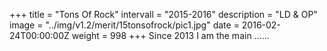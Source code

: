 +++
title = "Tons Of Rock"
intervall = "2015-2016"
description = "LD & OP"
image = "../img/v1.2/merit/15tonsofrock/pic1.jpg"
date = 2016-02-24T00:00:00Z
weight = 998
+++
Since 2013 I am the main ......